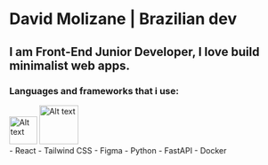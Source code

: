 # David Molizane | Brazilian dev
## I am Front-End Junior Developer, I love build minimalist web apps.
### Languages and frameworks that i use:
<div style={{display: "flex"}}>
  <img src="https://upload.wikimedia.org/wikipedia/commons/thumb/9/99/Unofficial_JavaScript_logo_2.svg/1024px-Unofficial_JavaScript_logo_2.svg.png?20141107110902" alt="Alt text" title="Optional title" height="50">
<img src="https://branditechture.agency/brand-logos/wp-content/uploads/wpdm-cache/Next.js-900x0.png" alt="Alt text" title="Optional title" height="70">

</div>
- React
- Tailwind CSS
- Figma
- Python
- FastAPI
- Docker

<!--
**Molizanee/Molizanee** is a ✨ _special_ ✨ repository because its `README.md` (this file) appears on your GitHub profile.

Here are some ideas to get you started:

- 🔭 I’m currently working on ...
- 🌱 I’m currently learning ...
- 👯 I’m looking to collaborate on ...
- 🤔 I’m looking for help with ...
- 💬 Ask me about ...
- 📫 How to reach me: ...
- 😄 Pronouns: ...
- ⚡ Fun fact: ...
-->
